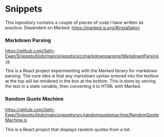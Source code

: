 # Snippets

This repository contains a couple of pieces of code I have written as practice.
Dependent on Marked: https://marked.js.org/#installation


### Markdown Parsing
https://github.com/Seth-Ewer/Snippets/blob/main/snippets/src/markdownparsing/MarkdownParsing.js

This is a React project experimenting with the Marked library for markdown parsing.
The core idea is that any markdown syntax entered into the textbox at the top will be rendered in the box at the bottom.
This is done by storing the text in a state variable, then converting it to HTML with Marked.


### Random Quote Machine
https://github.com/Seth-Ewer/Snippets/blob/main/snippets/src/randomquotemachine/RandomQuoteMachine.js

This is a React project that displays random quotes from a list.
